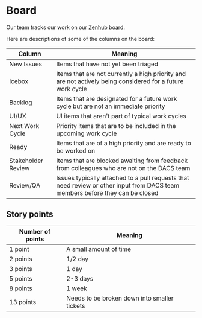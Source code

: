 # Board

Our team tracks our work on our [Zenhub board](https://app.zenhub.com/workspaces/feature-work-cycle-board-571691cab409d8d821b873be/board).

Here are descriptions of some of the columns on the board:

| Column | Meaning  |
|---|---|
| New Issues | Items that have not yet been triaged |
| Icebox | Items that are not currently a high priority and are not actively being considered for a future work cycle |
| Backlog | Items that are designated for a future work cycle but are not an immediate priority |  
| UI/UX | UI items that aren't part of typical work cycles |
| Next Work Cycle | Priority items that are to be included in the upcoming work cycle |
| Ready  | Items that are of a high priority and are ready to be worked on  |
| Stakeholder Review | Items that are blocked awaiting from feedback from colleagues who are not on the DACS team | 
| Review/QA | Issues typically attached to a pull requests that need review or other input from DACS team members before they can be closed |


## Story points

| Number of points | Meaning |
|---|---|
|1 point|A small amount of time|
|2 points|1/2 day|
|3 points|1 day|
|5 points|2-3 days|
|8 points|1 week|
|13 points|Needs to be broken down into smaller tickets|
